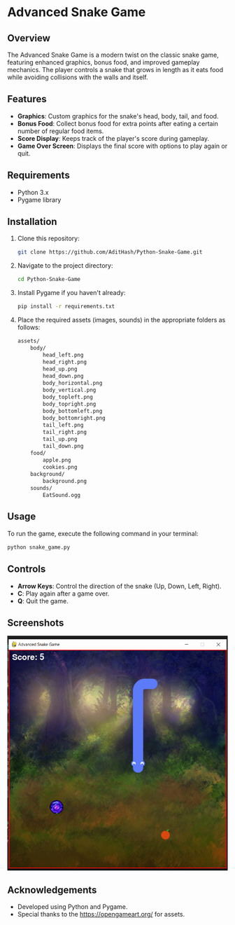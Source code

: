 # Advanced Snake Game

## Overview
The Advanced Snake Game is a modern twist on the classic snake game, featuring enhanced graphics, bonus food, and improved gameplay mechanics. The player controls a snake that grows in length as it eats food while avoiding collisions with the walls and itself.

## Features
- **Graphics**: Custom graphics for the snake's head, body, tail, and food.
- **Bonus Food**: Collect bonus food for extra points after eating a certain number of regular food items.
- **Score Display**: Keeps track of the player's score during gameplay.
- **Game Over Screen**: Displays the final score with options to play again or quit.

## Requirements
- Python 3.x
- Pygame library

## Installation
1. Clone this repository:
   ```bash
   git clone https://github.com/AditHash/Python-Snake-Game.git
   ```
2. Navigate to the project directory:
   ```bash
   cd Python-Snake-Game
   ```
3. Install Pygame if you haven't already:
   ```bash
   pip install -r requirements.txt
   ```

4. Place the required assets (images, sounds) in the appropriate folders as follows:
   ```
   assets/
       body/
           head_left.png
           head_right.png
           head_up.png
           head_down.png
           body_horizontal.png
           body_vertical.png
           body_topleft.png
           body_topright.png
           body_bottomleft.png
           body_bottomright.png
           tail_left.png
           tail_right.png
           tail_up.png
           tail_down.png
       food/
           apple.png
           cookies.png
       background/
           background.png
       sounds/
           EatSound.ogg
   ```

## Usage
To run the game, execute the following command in your terminal:
```bash
python snake_game.py
```

## Controls
- **Arrow Keys**: Control the direction of the snake (Up, Down, Left, Right).
- **C**: Play again after a game over.
- **Q**: Quit the game.

## Screenshots
![alt text](image-1.png)

## Acknowledgements
- Developed using Python and Pygame.
- Special thanks to the https://opengameart.org/ for assets.


